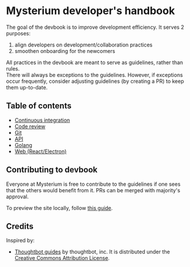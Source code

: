 # Mysterium developer's handbook

The goal of the devbook is to improve development efficiency. It serves 2 purposes: 

1. align developers on development/collaboration practices
2. smoothen onboarding for the newcomers

All practices in the devbook are meant to serve as guidelines, rather than rules.  
There will always be exceptions to the guidelines. 
However, if exceptions occur frequently, consider adjusting guidelines (by creating a PR) to keep them up-to-date.

## Table of contents

- [Continuous integration](ci)
- [Code review](code-review)
- [Git](git)
- [API](api)
- [Golang](golang)
- [Web (React/Electron)](web)

## Contributing to devbook

Everyone at Mysterium is free to contribute to the guidelines if one sees that the others would benefit from it. PRs can be merged with majority's approval.  

To preview the site locally, follow [this guide](https://help.github.com/en/articles/setting-up-your-github-pages-site-locally-with-jekyll).

## Credits

Inspired by:
- [Thoughtbot guides](https://github.com/thoughtbot/guides) by thoughtbot, inc. It is distributed under the [Creative Commons Attribution License](http://creativecommons.org/licenses/by/3.0/).
